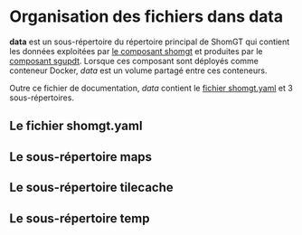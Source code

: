 # Organisation des fichiers dans data
**data** est un sous-répertoire du répertoire principal de ShomGT qui contient les données exploitées
par [le composant shomgt](../shomgt) et produites par le [composant sgupdt](../sgupdt).
Lorsque ces composant sont déployés comme conteneur Docker, *data* est un volume partagé entre ces conteneurs.

Outre ce fichier de documentation, *data* contient le [fichier shomgt.yaml](shomgt.yaml) et 3 sous-répertoires.

## Le fichier shomgt.yaml


## Le sous-répertoire maps

## Le sous-répertoire tilecache

## Le sous-répertoire temp